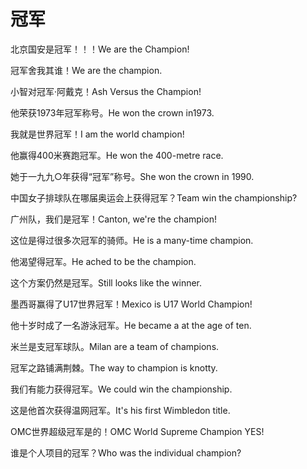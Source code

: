 # 冠军

<p><span class="chinese">北京国安是冠军！！！</span><span class="english">We are the Champion!</span></p>

<p><span class="chinese">冠军舍我其谁！</span><span class="english">We are the champion.</span></p>

<p><span class="chinese">小智对冠军·阿戴克！</span><span class="english">Ash Versus the Champion!</span></p>

<p><span class="chinese">他荣获1973年冠军称号。</span><span class="english">He won the crown in1973.</span></p>

<p><span class="chinese">我就是世界冠军！</span><span class="english">I am the world champion!</span></p>

<p><span class="chinese">他赢得400米赛跑冠军。</span><span class="english">He won the 400-metre race.</span></p>

<p><span class="chinese">她于一九九○年获得“冠军”称号。</span><span class="english">She won the crown in 1990.</span></p>

<p><span class="chinese">中国女子排球队在哪届奥运会上获得冠军？</span><span class="english">Team win the championship?</span></p>

<p><span class="chinese">广州队，我们是冠军！</span><span class="english">Canton, we're the champion!</span></p>

<p><span class="chinese">这位是得过很多次冠军的骑师。</span><span class="english">He is a many-time champion.</span></p>

<p><span class="chinese">他渴望得冠军。</span><span class="english">He ached to be the champion.</span></p>

<p><span class="chinese">这个方案仍然是冠军。</span><span class="english">Still looks like the winner.</span></p>

<p><span class="chinese">墨西哥赢得了U17世界冠军！</span><span class="english">Mexico is U17 World Champion!</span></p>

<p><span class="chinese">他十岁时成了一名游泳冠军。</span><span class="english">He became a at the age of ten.</span></p>

<p><span class="chinese">米兰是支冠军球队。</span><span class="english">Milan are a team of champions.</span></p>

<p><span class="chinese">冠军之路铺满荆棘。</span><span class="english">The way to champion is knotty.</span></p>

<p><span class="chinese">我们有能力获得冠军。</span><span class="english">We could win the championship.</span></p>

<p><span class="chinese">这是他首次获得温网冠军。</span><span class="english">It's his first Wimbledon title.</span></p>

<p><span class="chinese">OMC世界超级冠军是的！</span><span class="english">OMC World Supreme Champion YES!</span></p>

<p><span class="chinese">谁是个人项目的冠军？</span><span class="english">Who was the individual champion?</span></p>

